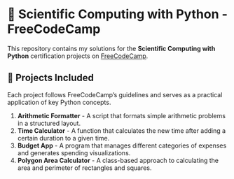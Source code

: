 # 🐍 Scientific Computing with Python - FreeCodeCamp  

This repository contains my solutions for the **Scientific Computing with Python** certification projects on [FreeCodeCamp](https://www.freecodecamp.org/).

## 📂 **Projects Included**  

Each project follows FreeCodeCamp’s guidelines and serves as a practical application of key Python concepts.  

1. **Arithmetic Formatter** - A script that formats simple arithmetic problems in a structured layout.  
2. **Time Calculator** - A function that calculates the new time after adding a certain duration to a given time.  
3. **Budget App** - A program that manages different categories of expenses and generates spending visualizations.
4. **Polygon Area Calculator** - A class-based approach to calculating the area and perimeter of rectangles and squares. 
